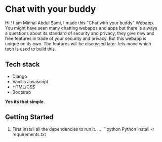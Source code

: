 # Chat with your buddy 
Hi ! I am Minhal Abdul Sami, I made this "Chat with your buddy" Webapp. You might have seen many chatting webapps and apps but there is always a questions about its standard of security and privacy, they give new and free features in trade of your security and privacy. But this webapp is unique on its own. The features will be discussed later. lets move which tech is used to build this.

## Tech stack

* Django
* Vanilla Javascript
* HTML/CSS
* Bootsrap

**Yes its that simple.**

## Getting Started

1. First install all the dependencies to run it.
... ```python
Python install -r requirements.txt
```